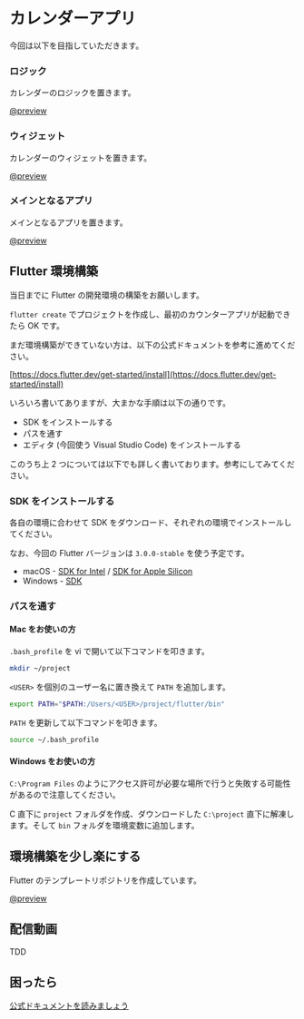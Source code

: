 # カレンダーアプリ

<HistoryTags :tags="['Flutter', 'Plugins']" />

今回は以下を目指していただきます。

### ロジック

カレンダーのロジックを置きます。

[@preview](https://github.com/chooyan-eng/calendar_logic)

### ウィジェット

カレンダーのウィジェットを置きます。

[@preview](https://github.com/chooyan-eng/calendar_widget)

### メインとなるアプリ

メインとなるアプリを置きます。

[@preview](https://github.com/chooyan-eng/flutter_calendar)

## Flutter 環境構築

当日までに Flutter の開発環境の構築をお願いします。

`flutter create` でプロジェクトを作成し、最初のカウンターアプリが起動できたら OK です。

まだ環境構築ができていない方は、以下の公式ドキュメントを参考に進めてください。

[https://docs.flutter.dev/get-started/install](https://docs.flutter.dev/get-started/install)

いろいろ書いてありますが、大まかな手順は以下の通りです。

- SDK をインストールする
- パスを通す
- エディタ (今回使う Visual Studio Code) をインストールする

このうち上 2 つについては以下でも詳しく書いております。参考にしてみてください。

### SDK をインストールする

各自の環境に合わせて SDK をダウンロード、それぞれの環境でインストールしてください。

なお、今回の Flutter バージョンは `3.0.0-stable` を使う予定です。

* macOS - [SDK for Intel](https://storage.googleapis.com/flutter_infra_release/releases/stable/macos/flutter_macos_3.0.0-stable.zip) / [SDK for Apple Silicon](https://storage.googleapis.com/flutter_infra_release/releases/stable/macos/flutter_macos_arm64_3.0.0-stable.zip)
* Windows - [SDK](https://storage.googleapis.com/flutter_infra_release/releases/stable/windows/flutter_windows_3.0.0-stable.zip)

### パスを通す

#### Mac をお使いの方

`.bash_profile` を vi で開いて以下コマンドを叩きます。

```bash
mkdir ~/project
```

`<USER>` を個別のユーザー名に置き換えて `PATH` を追加します。

```bash
export PATH="$PATH:/Users/<USER>/project/flutter/bin"
```

`PATH` を更新して以下コマンドを叩きます。

```bash
source ~/.bash_profile
```

#### Windows をお使いの方

`C:\Program Files` のようにアクセス許可が必要な場所で行うと失敗する可能性があるので注意してください。

C 直下に `project` フォルダを作成、ダウンロードした `C:\project` 直下に解凍します。そして `bin` フォルダを環境変数に追加します。

## 環境構築を少し楽にする

Flutter のテンプレートリポジトリを作成しています。

[@preview](https://github.com/jiyuujin/template_flutter/tree/release/flutter3.0.0-stable)

## 配信動画

TDD

## 困ったら

[公式ドキュメントを読みましょう](http://flutter.io/)
